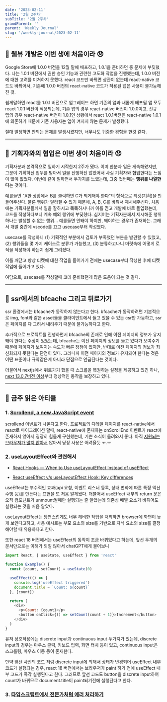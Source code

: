 ```yaml
---
date: '2023-02-11'
title: '2월 2주차'
subTitle: '2월 2주차'
grandParent: ''
parent: 'Weekly Journal'
slug: '/weekly-journal/2023-02-11'
---
```


## 📌 웹뷰 개발은 이번 생에 처음이라 😞

Google Store에 1.0.0 버전을 12월 말에 배포하고, 1.0.1을 준비하던 중 문제에 부딪혔다. 나는 1.0.1 버전에서 권한 승인 기능과 관련한 고도화 작업을 진행했는데, 1.0.0 버전에 대한 고려를 미쳐하지 못했다. react 코드만 바뀌면 상관이 없는데 react-native 코드도 바뀌어서, 기존에 1.0.0 버전의 react-native 코드가 적용된 앱은 사용이 불가능해진 것.

쉽게말하면 react를 1.0.1 버전으로 업그레이드 하면 기존의 앱과 새롭게 배포될 앱 모두 react 1.0.1 버전이 적용되는데, 기존 앱의 경우 react-native 버전이 1.0.0이고, 신규 앱의 경우 react-native 버전이 1.0.1인 상황에서 react 1.0.1버전은 react-native 1.0.1에 의존하기 때문에 기존 사용자는 앱이 켜지지 않는 문제가 발생했다.

절대 발생하면 안되는 문제를 발생시켰지만, 너무나도 귀중한 경험을 한것 같다.

---
## 📌 기획자와의 협업은 이번 생이 처음이라 😞

기획자분과 본격적으로 일하기 시작한지 2주가 됐다. 이미 한분과 일은 게속해왔지만, 그분이 기획하신 업무를 받아서 일을 진행하진 않았어서 사실 기획자와 협업한다는 느낌이 많이 없었다. 이번에 같이 일하면서 두가지를 느꼈는데, 그중 첫번째는 **행위를 나열한다**는 것이다.

예를들면 "A한 상황에서 B를 클릭하면 C가 되게해야 한다"의 형식으로 티켓(기획)을 만들어주신다. 물론 행위가 달라질 수 있기 때문에, A, B, C를 바꿔서 제시해주신다. 처음에는 기획자분들께서 일을 잘하시고 똑똑하시니까 이를 믿고 개발에 바로 돌입했는데, 코드를 작성하다보니 계속 예외 행위에 부딪혔다. 심지어는 기획자분께서 제시해준 행위 하나는 발생할 수 없는 행위... 예를들면 안돼야 하지만, 돼야하는 경우가 존재하는. 그래서 개발 중간에 vscode를 끄고 usecase부터 작성했다.

usecase를 작성하니 (1) 기획적인 부분에서 검토가 부족했던 부분을 발견할 수 있었고, (2) 행위들을 몇 가지 케이스로 분류가 가능했고, (3) 분류하고나니 머릿속에 어떻게 로직을 작성해야 하는지 쉽게 그려졌다.

이를 깨닫고 항상 티켓에 대한 작업을 들어가기 전에는 usecase부터 작성한 후에 티켓 작업에 들어가고 있다.

여담으로, usecase를 작성할때 코테 준비했던게 많은 도움이 되는 것 같다.

---

## 📌 ssr에서의 bfcache 그리고 뒤로가기

ssr 환경에서는 bfcache가 동작하지 않는다고 한다. bfcache가 동작하려면 기본적으로 img, font와 같은 asset들을 클라이언트에서 들고 있을 수 있는 csr만 가능하고, ssr은 페이지를 다 그려서 내려주기 때문에 불가능하다고 한다.

추가적으로 프로젝트를 진행하면서 bfcache의 존재로 인해 이전 페이지의 정보가 유지돼야 한다는 주장이 있었는데, bfcache는 이전 페이지의 정보를 들고 있다가 보여주기 때문에 페이지가 보여지는 속도가 빠른 장점이 있지만, 반대로 이전 페이지의 정보가 최신화되지 못한다는 단점이 있다. 그러니까 이전 페이지의 정보가 유지돼야 한다는 것은 어떤 표준이나 규약같은게 아니라 단점으로 언급된다는 것이다.

더불어서 nextjs에서 뒤로가기 했을 때 스크롤을 복원하는 설정을 제공하고 있긴 하나, [next 13.0.7버전 이상](https://github.com/vercel/next.js/issues/37893#issuecomment-1382858670)부터 정상적인 동작을 보장하고 있다.

---

## 📌 금주 읽은 아티클

### 1. [Scrollend, a new JavaScript event](https://developer.chrome.com/blog/scrollend-a-new-javascript-event/)

scrollend 이벤트가 나온다고 한다. 프로젝트의 디테일 페이지를 react-native에서 react로 마이그레이션 할때, react-native에 존재하는 onScrollEnd 이벤트가 react에 존재하지 않아서 굉장히 힘들게 구현했는데, 기쁜 소식이 들려와서 좋다. 아직 [지원되는 브라우저가 많지 않아서](https://developer.mozilla.org/en-US/docs/Web/API/Document/scrollend_event#browser_compatibility) 않아서 당장 사용은 어려울듯 ㅜ.ㅜ

### 2. useLayoutEffect와 관련해서

- [React Hooks — When to Use useLayoutEffect Instead of useEffect](https://javascript.plainenglish.io/react-hooks-when-to-use-uselayouteffect-instead-of-useeffect-3271a96d881a)

- [React useEffect v/s useLayoutEffect Hook: Key differences](https://talent500.co/blog/react-useeffect-v-s-uselayouteffect-hook-key-differences/)

useEffect는 부수적인 효과(api 요청, 이벤트 리스너 등록, 상태 변화에 따른 특정 액션 수행 등)를 만든다는 표현을 또 처음 알게됐다. 더불어서 useEffect 내부의 return 문은 오직 컴포넌트가 unmount될때만 실행되는 줄 알았는데 의존성 배열 요소가 바뀌어도 실행되는 것을 처음 알았다.

useLayoutEffect는 당연스럽게도 너무 헤비한 작업을 처리하면 browser에 화면이 늦게 보인다고하고, 사용 예시로는 부모 요소의 size를 기반으로 자식 요소의 size를 결정해야할 때 유용하다고 한다.

또한 react 18 버전에서는 useEffect의 동작이 조금 바뀌었다고 하는데, 앞선 두개의 문서만으로는 이해가 되질 않아서 chatGPT에게 물어보니

```javascript
import React, { useState, useEffect } from 'react'

function Example() {
  const [count, setCount] = useState(0)

  useEffect(() => {
    console.log('useEffect triggered')
    document.title = `Count: ${count}`
  }, [count])

  return (
    <div>
      <p>Count: {count}</p>
      <button onClick={() => setCount(count + 1)}>Increment</button>
    </div>
  )
}
```

유저 상호작용에는 discrete input과 continuous input 두가지가 있는데, discrete input의 경우는 마우스 클릭, 키보드 입력, 화면 터치 등이 있고, continuous input은 스크롤링, 마우스 이동 등이 존재한다.

만약 앞선 사진의 코드 처럼 discrete input에 의해서 상태가 변경되어 useEffect 내부 코드가 실행되는 경우, react 18 버전에서는 브라우저가 paint 하기 전에 useEffect 내부 코드가 즉각 실행된다고 한다. 그러므로 앞선 코드도 button을 discrete input하여 count가 바뀌므로 document.title이 paint되기전에 실행된다고 한다.

### 3. [타입스크립트에서 전문가처럼 에러 처리하기](https://medium.com/@yujso66/%EB%B2%88%EC%97%AD-%ED%83%80%EC%9E%85%EC%8A%A4%ED%81%AC%EB%A6%BD%ED%8A%B8%EC%97%90%EC%84%9C-%EC%A0%84%EB%AC%B8%EA%B0%80%EC%B2%98%EB%9F%BC-%EC%97%90%EB%9F%AC-%EC%B2%98%EB%A6%AC%ED%95%98%EA%B8%B0-39d14f5cc6a2)

